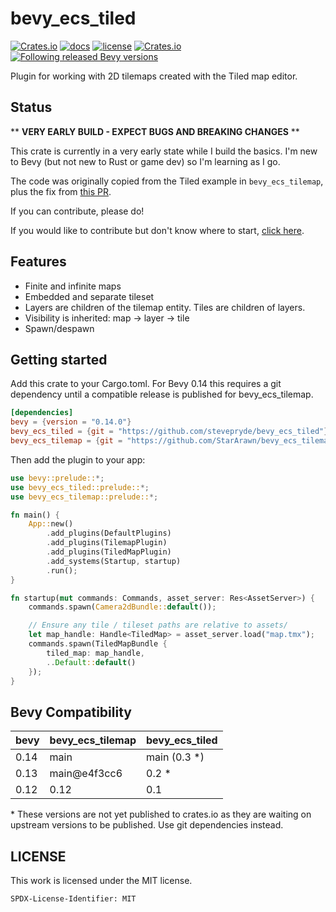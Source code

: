 # bevy_ecs_tiled

[![Crates.io](https://img.shields.io/crates/v/bevy_ecs_tiled)](https://crates.io/crates/bevy_ecs_tiled)
[![docs](https://docs.rs/bevy_ecs_tiled/badge.svg)](https://docs.rs/bevy_ecs_tiled/)
[![license](https://img.shields.io/badge/license-MIT-blue.svg)](https://github.com/stevepryde/bevy_ecs_tiled/blob/main/LICENSE)
[![Crates.io](https://img.shields.io/crates/d/bevy_ecs_tiled)](https://crates.io/crates/bevy_ecs_tiled)
[![Following released Bevy versions](https://img.shields.io/badge/Bevy%20tracking-released%20version-lightblue)](https://bevyengine.org/learn/quick-start/plugin-development/#main-branch-tracking)

Plugin for working with 2D tilemaps created with the Tiled map editor.

## Status

** **VERY EARLY BUILD - EXPECT BUGS AND BREAKING CHANGES** **

This crate is currently in a very early state while I build the basics.
I'm new to Bevy (but not new to Rust or game dev) so I'm learning as I go.

The code was originally copied from the Tiled example in `bevy_ecs_tilemap`,
plus the fix from [this PR](https://github.com/StarArawn/bevy_ecs_tilemap/pull/429).

If you can contribute, please do!

If you would like to contribute but don't know where to start, [click here](https://github.com/stevepryde/bevy_ecs_tiled/discussions/1).

## Features

- Finite and infinite maps
- Embedded and separate tileset
- Layers are children of the tilemap entity. Tiles are children of layers.
- Visibility is inherited: map -> layer -> tile
- Spawn/despawn


## Getting started

Add this crate to your Cargo.toml. For Bevy 0.14 this requires a git 
dependency until a compatible release is published for bevy_ecs_tilemap.

```toml
[dependencies]
bevy = {version = "0.14.0"}
bevy_ecs_tiled = {git = "https://github.com/stevepryde/bevy_ecs_tiled"}
bevy_ecs_tilemap = {git = "https://github.com/StarArawn/bevy_ecs_tilemap"}
```

Then add the plugin to your app:

```rust
use bevy::prelude::*;
use bevy_ecs_tiled::prelude::*;
use bevy_ecs_tilemap::prelude::*;

fn main() {
    App::new()
        .add_plugins(DefaultPlugins)
        .add_plugins(TilemapPlugin)
        .add_plugins(TiledMapPlugin)
        .add_systems(Startup, startup)
        .run();
}

fn startup(mut commands: Commands, asset_server: Res<AssetServer>) {
    commands.spawn(Camera2dBundle::default());

    // Ensure any tile / tileset paths are relative to assets/
    let map_handle: Handle<TiledMap> = asset_server.load("map.tmx");
    commands.spawn(TiledMapBundle {
        tiled_map: map_handle,
        ..Default::default()
    });
}
```

## Bevy Compatibility

|bevy|bevy_ecs_tilemap|bevy_ecs_tiled|
|---|---|---|
|0.14|main|main (0.3 *)|
|0.13|main@e4f3cc6|0.2 *|
|0.12|0.12|0.1|

\* These versions are not yet published to crates.io as they are waiting on 
  upstream versions to be published. Use git dependencies instead.

## LICENSE

This work is licensed under the MIT license.

`SPDX-License-Identifier: MIT`